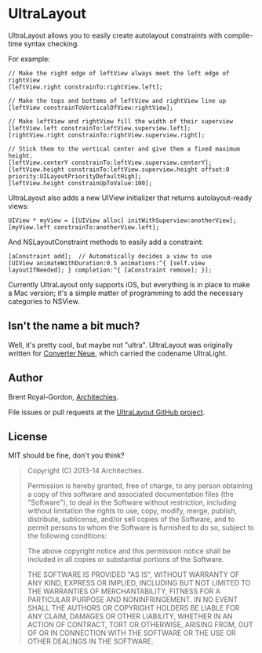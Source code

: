 UltraLayout
==========

UltraLayout allows you to easily create autolayout constraints with compile-time syntax checking.

For example:

    // Make the right edge of leftView always meet the left edge of rightView
    [leftView.right constrainTo:rightView.left];
    
    // Make the tops and bottoms of leftView and rightView line up
    [leftView constrainToVerticalOfView:rightView];
    
    // Make leftView and rightView fill the width of their superview
    [leftView.left constrainTo:leftView.superview.left];
    [rightView.right constrainTo:rightView.superview.right];
    
    // Stick them to the vertical center and give them a fixed maximum height.
    [leftView.centerY constrainTo:leftView.superview.centerY];
    [leftView.height constrainTo:leftView.superview.height offset:0 priority:UILayoutPriorityDefaultHigh];
    [leftView.height constrainUpToValue:100];

UltraLayout also adds a new UIView initializer that returns autolayout-ready views:

    UIView * myView = [[UIView alloc] initWithSuperview:anotherView];
    [myView.left constrainTo:anotherView.left];

And NSLayoutConstraint methods to easily add a constraint:

    [aConstraint add];  // Automatically decides a view to use
    [UIView animateWithDuration:0.5 animations:^{ [self.view layoutIfNeeded]; } completion:^{ [aConstraint remove]; }];

Currently UltraLayout only supports iOS, but everything is in place to make a Mac version; it's a simple matter of programming to add the necessary categories to NSView.

Isn't the name a bit much?
-----------------------

Well, it's pretty cool, but maybe not "ultra". UltraLayout was originally written for [Converter Neue](https://itunes.apple.com/us/app/converter-neue/id690448568?mt=8), which carried the codename UltraLight.

Author
-----

Brent Royal-Gordon, [Architechies](http://architechies.com).

File issues or pull requests at the [UltraLayout GitHub project](http://github.com/brentdax/ultralayout).

License
-----

MIT should be fine, don't you think?

> Copyright (C) 2013-14 Architechies.
> 
> Permission is hereby granted, free of charge, to any person obtaining a copy of this software and associated documentation files (the "Software"), to deal in the Software without restriction, including without limitation the rights to use, copy, modify, merge, publish, distribute, sublicense, and/or sell copies of the Software, and to permit persons to whom the Software is furnished to do so, subject to the following conditions:
> 
> The above copyright notice and this permission notice shall be included in all copies or substantial portions of the Software.
> 
> THE SOFTWARE IS PROVIDED "AS IS", WITHOUT WARRANTY OF ANY KIND, EXPRESS OR IMPLIED, INCLUDING BUT NOT LIMITED TO THE WARRANTIES OF MERCHANTABILITY, FITNESS FOR A PARTICULAR PURPOSE AND NONINFRINGEMENT. IN NO EVENT SHALL THE AUTHORS OR COPYRIGHT HOLDERS BE LIABLE FOR ANY CLAIM, DAMAGES OR OTHER LIABILITY, WHETHER IN AN ACTION OF CONTRACT, TORT OR OTHERWISE, ARISING FROM, OUT OF OR IN CONNECTION WITH THE SOFTWARE OR THE USE OR OTHER DEALINGS IN THE SOFTWARE.


